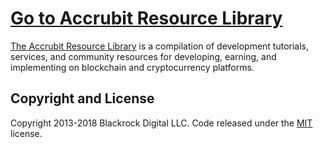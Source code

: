 # [Go to Accrubit Resource Library](https://github.com/Accrubit/Accrubit.github.io)

[The Accrubit Resource Library](https://github.com/Accrubit/Accrubit.github.io) is a compilation of development tutorials, services, and community resources for developing, earning, and implementing on blockchain and cryptocurrency platforms.

## Copyright and License

Copyright 2013-2018 Blackrock Digital LLC. Code released under the [MIT](https://github.com/BlackrockDigital/startbootstrap-landing-page/blob/gh-pages/LICENSE) license.
